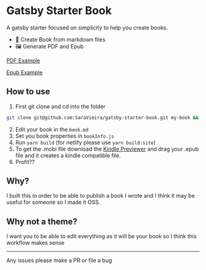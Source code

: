 # Gatsby Starter Book

A gatsby starter focused on simplicity to help you create books.

- 📖 Create Book from markdown files
- 🖼 Generate PDF and Epub

[PDF Example](./book/book.pdf)

[Epub Example](./book/book.epub)

## How to use

1. First git clone and cd into the folder

```bash
git clone git@github.com:SaraVieira/gatsby-starter-book.git my-book && cd my-book
```

2. Edit your book in the `book.md`
3. Set you book properties in `bookInfo.js`
4. Run `yarn build` (for netlify please use `yarn build:site`)
5. To get the .mobi file download the [Kindle Previewer](https://kdp.amazon.com/en_US/help/topic/G202131170) and drag your .epub file and it creates a kindle compatible file.
6. Profit??

## Why?

I built this in order to be able to publish a book I wrote and I think it may be useful for someone so I made it OSS.

## Why not a theme?

I want you to be able to edit everything as it will be your book so I think this workflow makes sense

---

Any issues please make a PR or file a bug
